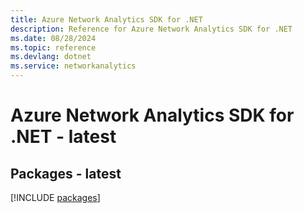 ```yaml
---
title: Azure Network Analytics SDK for .NET
description: Reference for Azure Network Analytics SDK for .NET
ms.date: 08/28/2024
ms.topic: reference
ms.devlang: dotnet
ms.service: networkanalytics
---
```

# Azure Network Analytics SDK for .NET - latest
## Packages - latest
[!INCLUDE [packages](network-analytics-index.md)]